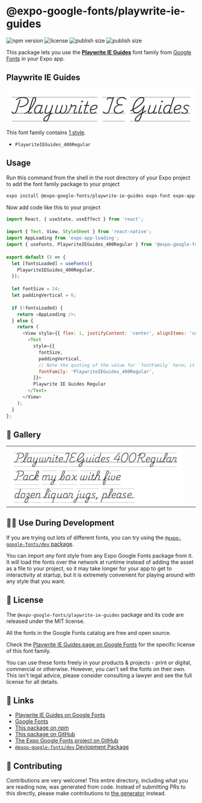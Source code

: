 # @expo-google-fonts/playwrite-ie-guides

![npm version](https://flat.badgen.net/npm/v/@expo-google-fonts/playwrite-ie-guides)
![license](https://flat.badgen.net/github/license/expo/google-fonts)
![publish size](https://flat.badgen.net/packagephobia/install/@expo-google-fonts/playwrite-ie-guides)
![publish size](https://flat.badgen.net/packagephobia/publish/@expo-google-fonts/playwrite-ie-guides)

This package lets you use the [**Playwrite IE Guides**](https://fonts.google.com/specimen/Playwrite+IE+Guides) font family from [Google Fonts](https://fonts.google.com/) in your Expo app.

## Playwrite IE Guides

![Playwrite IE Guides](./font-family.png)

This font family contains [1 style](#-gallery).

- `PlaywriteIEGuides_400Regular`

## Usage

Run this command from the shell in the root directory of your Expo project to add the font family package to your project
```sh
expo install @expo-google-fonts/playwrite-ie-guides expo-font expo-app-loading
```

Now add code like this to your project
```js
import React, { useState, useEffect } from 'react';

import { Text, View, StyleSheet } from 'react-native';
import AppLoading from 'expo-app-loading';
import { useFonts, PlaywriteIEGuides_400Regular } from '@expo-google-fonts/playwrite-ie-guides';

export default () => {
  let [fontsLoaded] = useFonts({
    PlaywriteIEGuides_400Regular,
  });

  let fontSize = 24;
  let paddingVertical = 6;

  if (!fontsLoaded) {
    return <AppLoading />;
  } else {
    return (
      <View style={{ flex: 1, justifyContent: 'center', alignItems: 'center' }}>
        <Text
          style={{
            fontSize,
            paddingVertical,
            // Note the quoting of the value for `fontFamily` here; it expects a string!
            fontFamily: 'PlaywriteIEGuides_400Regular',
          }}>
          Playwrite IE Guides Regular
        </Text>
      </View>
    );
  }
};

```

## 🔡 Gallery


||||
|-|-|-|
|![PlaywriteIEGuides_400Regular](./PlaywriteIEGuides_400Regular.ttf.png)||||


## 👩‍💻 Use During Development

If you are trying out lots of different fonts, you can try using the [`@expo-google-fonts/dev` package](https://github.com/expo/google-fonts/tree/master/font-packages/dev#readme).

You can import *any* font style from any Expo Google Fonts package from it. It will load the fonts
over the network at runtime instead of adding the asset as a file to your project, so it may take longer
for your app to get to interactivity at startup, but it is extremely convenient
for playing around with any style that you want.

## 📖 License

The `@expo-google-fonts/playwrite-ie-guides` package and its code are released under the MIT license.

All the fonts in the Google Fonts catalog are free and open source.

Check the [Playwrite IE Guides page on Google Fonts](https://fonts.google.com/specimen/Playwrite+IE+Guides) for the specific license of this font family.

You can use these fonts freely in your products & projects - print or digital, commercial or otherwise. However, you can't sell the fonts on their own. This isn't legal advice, please consider consulting a lawyer and see the full license for all details.

## 🔗 Links

- [Playwrite IE Guides on Google Fonts](https://fonts.google.com/specimen/Playwrite+IE+Guides)
- [Google Fonts](https://fonts.google.com/)
- [This package on npm](https://www.npmjs.com/package/@expo-google-fonts/playwrite-ie-guides)
- [This package on GitHub](https://github.com/expo/google-fonts/tree/master/font-packages/playwrite-ie-guides)
- [The Expo Google Fonts project on GitHub](https://github.com/expo/google-fonts)
- [`@expo-google-fonts/dev` Devlopment Package](https://github.com/expo/google-fonts/tree/master/font-packages/dev)

## 🤝 Contributing

Contributions are very welcome! This entire directory, including what you are reading now, was generated from code. Instead of submitting PRs to this directly, please make contributions to [the generator](https://github.com/expo/google-fonts/tree/master/packages/generator) instead.
